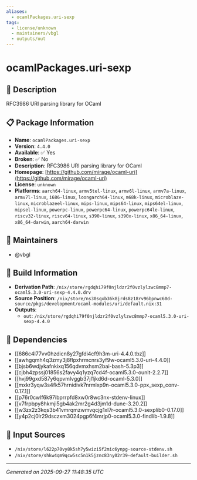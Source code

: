 ```yaml
---
aliases:
  - ocamlPackages.uri-sexp
tags:
  - license/unknown
  - maintainers/vbgl
  - outputs/out
---
```


# ocamlPackages.uri-sexp

## 📝 Description

RFC3986 URI parsing library for OCaml

## 📋 Package Information

- **Name**: `ocamlPackages.uri-sexp`
- **Version**: `4.4.0`
- **Available**: ✅ Yes
- **Broken**: ✅ No
- **Description**: RFC3986 URI parsing library for OCaml
- **Homepage**: [https://github.com/mirage/ocaml-uri](https://github.com/mirage/ocaml-uri)
- **License**: `unknown`
- **Platforms**: `aarch64-linux`, `armv5tel-linux`, `armv6l-linux`, `armv7a-linux`, `armv7l-linux`, `i686-linux`, `loongarch64-linux`, `m68k-linux`, `microblaze-linux`, `microblazeel-linux`, `mips-linux`, `mips64-linux`, `mips64el-linux`, `mipsel-linux`, `powerpc-linux`, `powerpc64-linux`, `powerpc64le-linux`, `riscv32-linux`, `riscv64-linux`, `s390-linux`, `s390x-linux`, `x86_64-linux`, `x86_64-darwin`, `aarch64-darwin`
## 👥 Maintainers

- @vbgl


## 🔧 Build Information

- **Derivation Path**: `/nix/store/rgdqhi79f0njldzr2f0vzlylzwc8mmp7-ocaml5.3.0-uri-sexp-4.4.0.drv`
- **Source Position**: `/nix/store/ns30sqxb36k8jrds8z18rv96bpnwc60d-source/pkgs/development/ocaml-modules/uri/default.nix:31`
- **Outputs**:
  - `out`:  `/nix/store/rgdqhi79f0njldzr2f0vzlylzwc8mmp7-ocaml5.3.0-uri-sexp-4.4.0`

## 🔗 Dependencies

- [[686c4l77vv0hzdicn8y27gfdi4cf9h3m-uri-4.4.0.tbz]]
- [[awhgqmh4q3zmy3j8flpxhrmcnrs3yf9w-ocaml5.3.0-uri-4.4.0]]
- [[bjsb6wdjykafnkixq156qdvmxhsm2bai-bash-5.3p3]]
- [[cjbh4zpssj01856s2favy4q1yzq7cd4f-ocaml5.3.0-ounit-2.2.7]]
- [[hvj99gxd587y6qpvmlvggb37jl1jkd6d-ocaml-5.3.0]]
- [[mxkr3yqw3s4fk57hrnidivk7nrmlxp9n-ocaml5.3.0-ppx_sexp_conv-0.17.1]]
- [[p76r0cwlf6k97ibprrpfd8xw0r8wc3nx-stdenv-linux]]
- [[v7frpbpy8hkmji5gb4ak2mr2g4d3jm1d-dune-3.20.2]]
- [[w3zx2z3kqs3b41vmrqmzwmvqcjg1xl7r-ocaml5.3.0-sexplib0-0.17.0]]
- [[y4p2cj0lr29dsczxm3024pgp6f4mrjp0-ocaml5.3.0-findlib-1.9.8]]

## 📁 Input Sources

- `/nix/store/l622p70vy8k5sh7y5wizi5f2mic6ynpg-source-stdenv.sh`
- `/nix/store/shkw4qm9qcw5sc5n1k5jznc83ny02r39-default-builder.sh`

---
*Generated on 2025-09-27 11:48:35 UTC*
